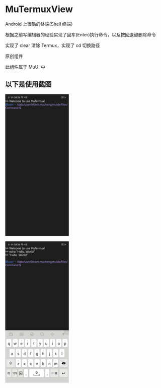 # MuTermuxView
Android 上很酷的终端(Shell 终端)

根据之前写编辑器的经验实现了回车(Enter)执行命令，以及按回退键删除命令

实现了 clear 清除 Termux，实现了 cd 切换路径

原创组件

此组件属于 MuUI 中

## 以下是使用截图

<img src="./pictures/example1.jpg" width="40%" height="auto"></img>

<img src="./pictures/example2.jpg" width="40%" height="auto"></img>